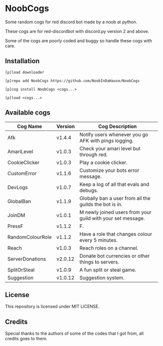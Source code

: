 # NoobCogs

Some random cogs for red discord bot made by a noob at python.

These cogs are for red-discordbot with discord.py version 2 and above.

Some of the cogs are poorly coded and buggy so handle these cogs with care.

## Installation

```
[p]load downloader

[p]repo add NoobCogs https://github.com/NoobInDaHause/NoobCogs

[p]cog install NoobCogs <cogs...>

[p]load <cogs...>
```

## Available cogs

| Cog Name         |  Version  | Cog Description                                             |
| ---------------- | --------- | ----------------------------------------------------------- |
| Afk              |  v1.4.4   | Notify users whenever you go AFK with pings logging.        |
| AmariLevel       |  v1.0.3   | Check your amari level but through red.                     |
| CookieClicker    |  v1.0.3   | Play a cookie clicker.                                      |
| CustomError      |  v1.1.6   | Customize your bots error message.                          |
| DevLogs          |  v1.0.7   | Keep a log of all that evals and debugs.                    |
| GlobalBan        |  v1.1.9   | Globally ban a user from all the guilds the bot is in.      |
| JoinDM           |  v1.0.1   | M newly joined users from your guild with your set message. |
| PressF           |  v1.1.2   | F.                                                          |
| RandomColourRole |  v1.1.2   | Have a role that changes colour every 5 minutes.            |
| Reach            |  v1.0.3   | Reach roles on a channel.                                   |
| ServerDonations  |  v2.0.12  | Donate bot currencies or other things to servers.           |
| SplitOrSteal     |  v1.0.9   | A fun split or steal game.                                  |
| Suggestion       |  v1.0.12  | Suggestion system.                                          |

## License

This repository is licensed under MIT LICENSE.

## Credits

Special thanks to the authors of some of the codes that I got from, all credits goes to them.
